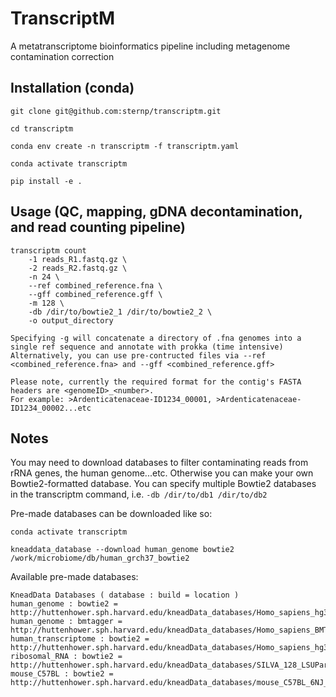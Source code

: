 # TranscriptM

A  metatranscriptome bioinformatics pipeline including metagenome contamination correction



## Installation (conda)
```
git clone git@github.com:sternp/transcriptm.git

cd transcriptm

conda env create -n transcriptm -f transcriptm.yaml

conda activate transcriptm

pip install -e .
```


## Usage (QC, mapping, gDNA decontamination, and read counting pipeline)
```
transcriptm count
    -1 reads_R1.fastq.gz \
    -2 reads_R2.fastq.gz \
    -n 24 \
    --ref combined_reference.fna \
    --gff combined_reference.gff \
    -m 128 \
    -db /dir/to/bowtie2_1 /dir/to/bowtie2_2 \
    -o output_directory

Specifying -g will concatenate a directory of .fna genomes into a single ref sequence and annotate with prokka (time intensive)
Alternatively, you can use pre-contructed files via --ref <combined_reference.fna> and --gff <combined_reference.gff>

Please note, currently the required format for the contig's FASTA headers are <genomeID>_<number>.
For example: >Ardenticatenaceae-ID1234_00001, >Ardenticatenaceae-ID1234_00002...etc
```

## Notes
You may need to download databases to filter contaminating reads from rRNA genes, the human genome...etc. Otherwise you can make your own Bowtie2-formatted database. You can specify multiple Bowtie2 databases in the transcriptm command, i.e. ```-db /dir/to/db1 /dir/to/db2```

Pre-made databases can be downloaded like so:
```
conda activate transcriptm

kneaddata_database --download human_genome bowtie2 /work/microbiome/db/human_grch37_bowtie2
```
Available pre-made databases:
```
KneadData Databases ( database : build = location )
human_genome : bowtie2 = http://huttenhower.sph.harvard.edu/kneadData_databases/Homo_sapiens_hg37_and_human_contamination_Bowtie2_v0.1.tar.gz
human_genome : bmtagger = http://huttenhower.sph.harvard.edu/kneadData_databases/Homo_sapiens_BMTagger_v0.1.tar.gz
human_transcriptome : bowtie2 = http://huttenhower.sph.harvard.edu/kneadData_databases/Homo_sapiens_hg38_transcriptome_Bowtie2_v0.1.tar.gz
ribosomal_RNA : bowtie2 = http://huttenhower.sph.harvard.edu/kneadData_databases/SILVA_128_LSUParc_SSUParc_ribosomal_RNA_v0.2.tar.gz
mouse_C57BL : bowtie2 = http://huttenhower.sph.harvard.edu/kneadData_databases/mouse_C57BL_6NJ_Bowtie2_v0.1.tar.gz

```
